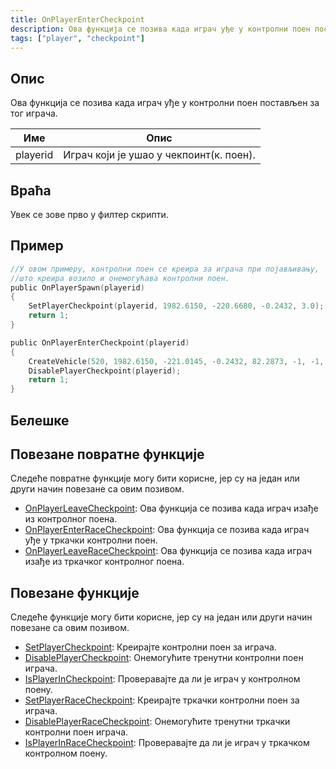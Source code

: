 ```yaml
---
title: OnPlayerEnterCheckpoint
description: Ова функција се позива када играч уђе у контролни поен постављен за тог играча.
tags: ["player", "checkpoint"]
---
```


## Опис

Ова функција се позива када играч уђе у контролни поен постављен за тог играча.

| Име      | Опис                                    |
| -------- | --------------------------------------- |
| playerid | Играч који је ушао у чекпоинт(к. поен). |

## Враћа

Увек се зове прво у филтер скрипти.

## Пример

```c
//У овом примеру, контролни поен се креира за играча при појављивању,
//што креира возило и онемогућава контролни поен.
public OnPlayerSpawn(playerid)
{
    SetPlayerCheckpoint(playerid, 1982.6150, -220.6680, -0.2432, 3.0);
    return 1;
}

public OnPlayerEnterCheckpoint(playerid)
{
    CreateVehicle(520, 1982.6150, -221.0145, -0.2432, 82.2873, -1, -1, 60000);
    DisablePlayerCheckpoint(playerid);
    return 1;
}
```

## Белешке

<TipNPCCallbacks />

## Повезане повратне функције

Следеће повратне функције могу бити корисне, јер су на један или други начин повезане са овим позивом.

- [OnPlayerLeaveCheckpoint](OnPlayerLeaveCheckpoint): Ова функција се позива када играч изађе из контролног поена.
- [OnPlayerEnterRaceCheckpoint](OnPlayerEnterRaceCheckpoint): Ова функција се позива када играч уђе у тркачки контролни поен.
- [OnPlayerLeaveRaceCheckpoint](OnPlayerLeaveRaceCheckpoint): Ова функција се позива када играч изађе из тркачког контролног поена.

## Повезане функције

Следеће функције могу бити корисне, јер су на један или други начин повезане са овим позивом.

- [SetPlayerCheckpoint](../functions/SetPlayerCheckpoint): Креирајте контролни поен за играча.
- [DisablePlayerCheckpoint](../functions/DisablePlayerCheckpoint): Онемогућите тренутни контролни поен играча.
- [IsPlayerInCheckpoint](../functions/IsPlayerInRaceCheckpoint): Проверавајте да ли је играч у контролном поену.
- [SetPlayerRaceCheckpoint](../functions/SetPlayerRaceCheckpoint): Креирајте тркачки контролни поен за играча.
- [DisablePlayerRaceCheckpoint](../functions/DisablePlayerRaceCheckpoint): Онемогућите тренутни тркачки контролни поен играча.
- [IsPlayerInRaceCheckpoint](../functions/IsPlayerInRaceCheckpoint): Проверавајте да ли је играч у тркачком контролном поену.
